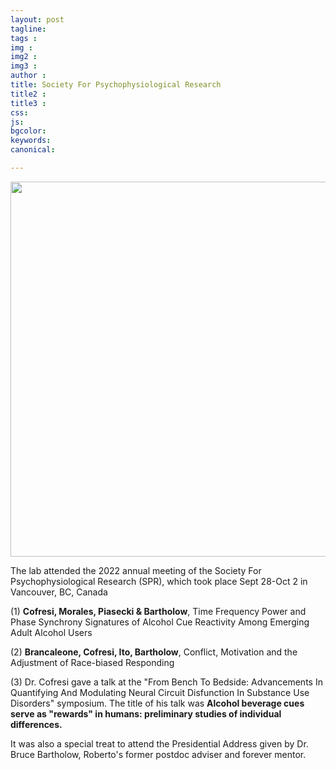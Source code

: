 ```yaml
---
layout: post
tagline: 
tags : 
img : 
img2 :
img3 : 
author : 
title: Society For Psychophysiological Research
title2 : 
title3 : 
css: 
js: 
bgcolor: 
keywords: 
canonical:

---
```

<a href="/2022/09/28/SPR.html"><span class="image small"><img src="/assets/images/news/spr2022_c.png" alt="" width="600"/></span></a>

The lab attended the 2022 annual meeting of the Society For Psychophysiological Research (SPR), which took place Sept 28-Oct 2 in Vancouver, BC, Canada  <!--readmore-->

(1) **Cofresi, Morales, Piasecki & Bartholow**, Time Frequency Power and Phase Synchrony Signatures of Alcohol Cue Reactivity Among Emerging Adult Alcohol Users

(2) **Brancaleone, Cofresi, Ito, Bartholow**, Conflict, Motivation and the Adjustment of Race-biased Responding

(3) Dr. Cofresi gave a talk at the "From Bench To Bedside: Advancements In Quantifying And Modulating Neural Circuit Disfunction In Substance Use Disorders" symposium. The title of his talk was **Alcohol beverage cues serve as "rewards" in humans: preliminary studies of individual differences.**

It was also a special treat to attend the Presidential Address given by Dr. Bruce Bartholow, Roberto's former postdoc adviser and forever mentor.

